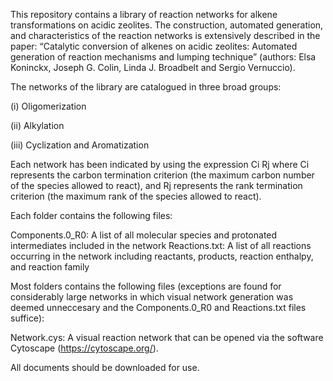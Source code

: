 This repository contains a library of reaction networks for alkene transformations on acidic zeolites. The construction, automated generation, and characteristics of the reaction networks is extensively described in the paper: “Catalytic conversion of alkenes on acidic zeolites: Automated generation of reaction mechanisms and lumping technique” (authors: Elsa Koninckx, Joseph G. Colin, Linda J. Broadbelt and Sergio Vernuccio).

The networks of the library are catalogued in three broad groups:

(i)                 Oligomerization

(ii)                Alkylation

(iii)               Cyclization and Aromatization

Each network has been indicated by using the expression Ci  Rj where Ci represents the carbon termination criterion (the maximum carbon number of the species allowed to react), and Rj represents the rank termination criterion (the maximum rank of the species allowed to react).

Each folder contains the following files:

  Components.0_R0: A list of all molecular species and protonated intermediates included in the network
  Reactions.txt:  A list of all reactions occurring in the network including reactants, products, reaction enthalpy, and reaction family

Most folders contains the following files (exceptions are found for considerably large networks in which visual network generation was deemed unneccesary and the Components.0_R0 and Reactions.txt files suffice):

  Network.cys: A visual reaction network that can be opened via the software Cytoscape (https://cytoscape.org/).

All documents should be downloaded for use. 
